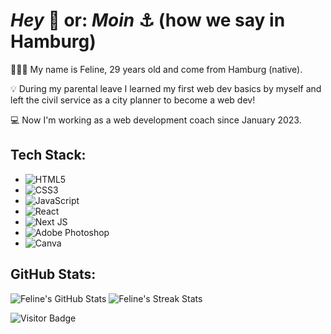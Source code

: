 # _Hey_ 👋 or: _Moin_ ⚓️ (how we say in Hamburg)

🙋🏻‍♀️ My name is Feline, 29 years old and come from Hamburg (native). 

💡 During my parental leave I learned my first web dev basics by myself and left the civil service as a city planner to become a web dev! 

💻 Now I'm working as a web development coach since January 2023.

## Tech Stack:

- ![HTML5](https://img.shields.io/badge/html5-%23E34F26.svg?style=for-the-badge&logo=html5&logoColor=white) 
- ![CSS3](https://img.shields.io/badge/css3-%231572B6.svg?style=for-the-badge&logo=css3&logoColor=white)
- ![JavaScript](https://img.shields.io/badge/javascript-%23323330.svg?style=for-the-badge&logo=javascript&logoColor=%23F7DF1E)
- ![React](https://img.shields.io/badge/react-%2320232a.svg?style=for-the-badge&logo=react&logoColor=%2361DAFB) 
- ![Next JS](https://img.shields.io/badge/Next-black?style=for-the-badge&logo=next.js&logoColor=white) 
- ![Adobe Photoshop](https://img.shields.io/badge/adobephotoshop-%2331A8FF.svg?style=for-the-badge&logo=adobephotoshop&logoColor=white) 
- ![Canva](https://img.shields.io/badge/Canva-%2300C4CC.svg?style=for-the-badge&logo=Canva&logoColor=white)

## GitHub Stats:

![Feline's GitHub Stats](https://github-readme-stats.vercel.app/api?username=FelineHuhn&theme=react&hide_border=false&include_all_commits=true&count_private=true)
![Feline's Streak Stats](https://github-readme-streak-stats.herokuapp.com/?user=FelineHuhn&theme=reactk&hide_border=false)

![Visitor Badge](https://visitor-badge.laobi.icu/badge?page_id=FelineHuhn.FelineHuhn)

